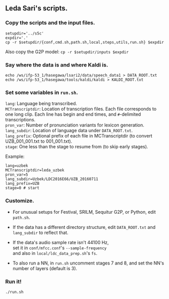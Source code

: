 ## Leda Sari's scripts.

### Copy the scripts and the input files.
```
setupdir='../s5c'
expdir='.'
cp -r $setupdir/{conf,cmd.sh,path.sh,local,steps,utils,run.sh} $expdir
```

Also copy the G2P model:
`cp -r $setupdir/inputs $expdir`

### Say where the data is and where Kaldi is.
```
echo /ws/ifp-53_1/hasegawa/lsari2/data/speech_data1 > DATA_ROOT.txt
echo /ws/ifp-53_1/hasegawa/tools/kaldi/kaldi > KALDI_ROOT.txt
```

### Set some variables in `run.sh`.

`lang`: Language being transcribed.  
`MCTranscriptdir`: Location of transcription files. Each file corresponds to one long clip. Each line has begin and end times, and `#`-delimited transcriptions.  
`pron_var`: Number of pronunciation variants for lexicon generation.  
`lang_subdir`: Location of language data under `DATA_ROOT.txt`.  
`lang_prefix`: Optional prefix of each file in MCTranscriptdir (to convert UZB_001_001.txt to 001_001.txt).  
`stage`: One less than the stage to resume from (to skip early stages).  


Example:
```
lang=uzbek
MCTranscriptdir=leda_uzbek
pron_var=5
lang_subdir=Uzbek/LDC2016E66/UZB_20160711
lang_prefix=UZB
stage=0 # start
```

### Customize.

- For unusual setups for Festival, SRILM, Sequitur G2P, or Python, edit `path.sh`.

- If the data has a different directory structure, edit `DATA_ROOT.txt` and `lang_subdir` to reflect that.

- If the data's audio sample rate isn't 44100 Hz,  
set it in `conf/mfcc.conf`'s `--sample-frequency`  
and also in `local/ldc_data_prep.sh`'s `fs`.

- To also run a NN, in `run.sh` uncomment stages 7 and 8, and set the NN's number of layers (default is 3).

### Run it!

`./run.sh`

